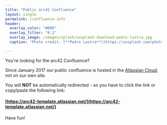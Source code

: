 ```yaml
---
title: "Public arc42 Confluence"
layout: single
permalink: /confluence-info
header:
  overlay_color: "#000"
  overlay_filter: "0.2"
  overlay_image: /images/splash/unsplash-download-pedro-lastra.jpg
  caption: "Photo credit: [**Pedro Lastra**](https://unsplash.com/photos/5g8dJvtYRYA/)"

---
```


You're looking for the arc42 Confluence?

Since January 2017 our public confluence is hosted
in the [Atlassian Cloud](https://arc42-template.atlassian.net/), not on our own site.

You will **NOT** be automatically redirected - so you have to
click the link or copy/paste the following link:

#### [https://arc42-template.atlassian.net/](https://arc42-template.atlassian.net/)


Have fun!
